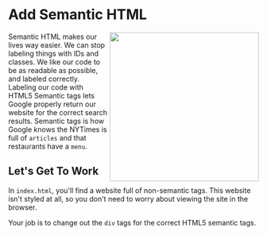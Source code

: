 # Add Semantic HTML

<img src="https://s3.amazonaws.com/after-school-assets/html5.png" width="300" hpsace="10" align="right">

Semantic HTML makes our lives way easier. We can stop labeling things with IDs and classes. We like our code to be as readable as possible, and labeled correctly. Labeling our code with HTML5 Semantic tags lets Google properly return our website for the correct search results. Semantic tags is how Google knows the NYTimes is full of `articles` and that restaurants have a `menu`.

## Let's Get To Work

In `index.html`, you'll find a website full of non-semantic tags. This website isn't styled at all, so you don't need to worry about viewing the site in the browser.

Your job is to change out the `div` tags for the correct HTML5 semantic tags.